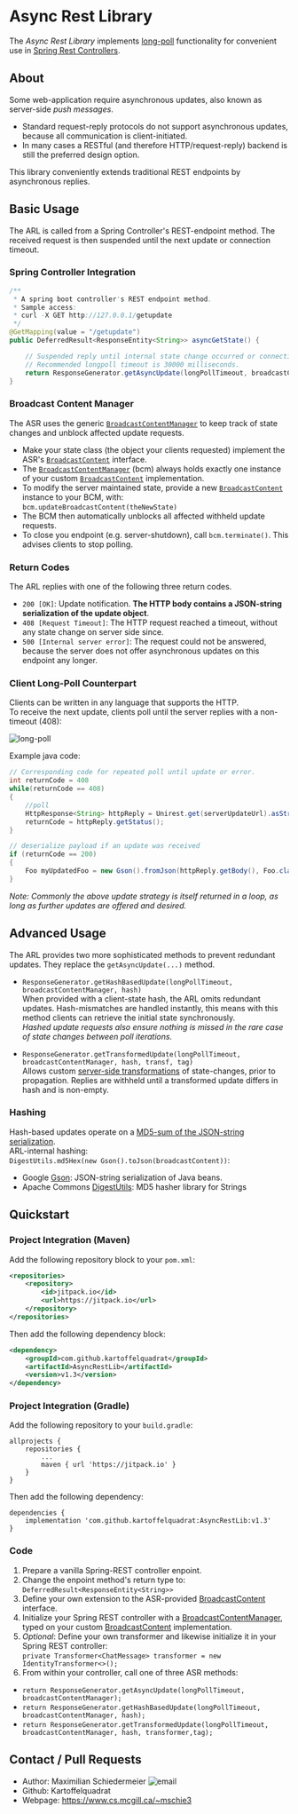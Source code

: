 # Async Rest Library

The *Async Rest Library* implements [long-poll](https://en.wikipedia.org/wiki/Push_technology#Long_polling) functionality for convenient use in [Spring Rest Controllers](https://spring.io/projects/spring-boot).


## About

Some web-application require asynchronous updates, also known as server-side *push messages*.

 * Standard request-reply protocols do not support asynchronous updates, because all communication is client-initiated.
 * In many cases a RESTful (and therefore HTTP/request-reply) backend is still the preferred design option.

This library conveniently extends traditional REST endpoints by asynchronous replies.


## Basic Usage

The ARL is called from a Spring Controller's REST-endpoint method. The received request is then suspended until the next update or connection timeout.  

### Spring Controller Integration
```java
/**
 * A spring boot controller's REST endpoint method.
 * Sample access:
 * curl -X GET http://127.0.0.1/getupdate
 */
@GetMapping(value = "/getupdate")
public DeferredResult<ResponseEntity<String>> asyncGetState() {

    // Suspended reply until internal state change occurred or connection has timed out.
    // Recommended longpoll timeout is 30000 milliseconds.
    return ResponseGenerator.getAsyncUpdate(longPollTimeout, broadcastContentManager);
}
```

### Broadcast Content Manager

The ASR uses the generic [```BroadcastContentManager```](https://kartoffelquadrat.github.io/AsyncRestLib/eu/kartoffelquadrat/asyncrestlib/BroadcastContentManager.html) to keep track of state changes and unblock affected update requests.

 * Make your state class (the object your clients requested) implement the ASR's [```BroadcastContent```](https://kartoffelquadrat.github.io/AsyncRestLib/eu/kartoffelquadrat/asyncrestlib/BroadcastContent.html) interface.
 * The [```BroadcastContentManager```](https://kartoffelquadrat.github.io/AsyncRestLib/eu/kartoffelquadrat/asyncrestlib/BroadcastContentManager.html) (bcm) always holds exactly one instance of your custom [```BroadcastContent```](https://kartoffelquadrat.github.io/AsyncRestLib/eu/kartoffelquadrat/asyncrestlib/BroadcastContent.html) implementation.
 * To modify the server maintained state, provide a new [```BroadcastContent```](https://kartoffelquadrat.github.io/AsyncRestLib/eu/kartoffelquadrat/asyncrestlib/BroadcastContent.html) instance to your BCM, with:  
```bcm.updateBroadcastContent(theNewState)```
 * The BCM then automatically unblocks all affected withheld update requests.
 * To close you endpoint (e.g. server-shutdown), call ```bcm.terminate()```. This advises clients to stop polling.

### Return Codes

The ARL replies with one of the following three return codes. 

 * ```200 [OK]```: Update notification. **The HTTP body contains a JSON-string serialization of the update object**.
 * ```408 [Request Timeout]```: The HTTP request reached a timeout, without any state change on server side since.
 * ```500 [Internal server error]```: The request could not be answered, because the server does not offer asynchronous updates on this endpoint any longer.

### Client Long-Poll Counterpart

Clients can be written in any language that supports the HTTP.  
To receive the next update, clients poll until the server replies with a non-timeout (408):

![long-poll](long-poll.png)

Example java code:

```java
// Corresponding code for repeated poll until update or error.
int returnCode = 408
while(returnCode == 408)
{
    //poll
    HttpResponse<String> httpReply = Unirest.get(serverUpdateUrl).asString();
    returnCode = httpReply.getStatus();
}

// deserialize payload if an update was received
if (returnCode == 200)
{
    Foo myUpdatedFoo = new Gson().fromJson(httpReply.getBody(), Foo.class));
}
```
*Note: Commonly the above update strategy is itself returned in a loop, as long as further updates are offered and desired.*


## Advanced Usage

The ARL provides two more sophisticated methods to prevent redundant updates. They replace the ```getAsyncUpdate(...)``` method.

 * ```ResponseGenerator.getHashBasedUpdate(longPollTimeout, broadcastContentManager, hash)```  
When provided with a client-state hash, the ARL omits redundant updates. Hash-mismatches are handled instantly, this means with this method clients can retrieve the initial state synchronously.  
*Hashed update requests also ensure nothing is missed in the rare case of state changes between poll iterations.*

 * ```ResponseGenerator.getTransformedUpdate(longPollTimeout, broadcastContentManager, hash, transf, tag)```  
Allows custom [server-side transformations](https://kartoffelquadrat.github.io/AsyncRestLib/eu/kartoffelquadrat/asyncrestlib/Transformer.html) of state-changes, prior to propagation. Replies are withheld until a transformed update differs in hash and is non-empty.

### Hashing

Hash-based updates operate on a [MD5-sum of the JSON-string serialization](https://kartoffelquadrat.github.io/AsyncRestLib/eu/kartoffelquadrat/asyncrestlib/BroadcastContentHasher.html).  
ARL-internal hashing:  
```DigestUtils.md5Hex(new Gson().toJson(broadcastContent))```:

 * Google [Gson](https://mvnrepository.com/artifact/com.google.code.gson/gson/2.8.6): JSON-string serialization of Java beans.
 * Apache Commons [DigestUtils](https://mvnrepository.com/artifact/commons-codec/commons-codec/1.4): MD5 hasher library for Strings

## Quickstart

### Project Integration (Maven)

Add the following repository block to your ```pom.xml```:

```xml
<repositories>
	<repository>
	    <id>jitpack.io</id>
	    <url>https://jitpack.io</url>
	</repository>
</repositories>
```

Then add the following dependency block:

```xml
<dependency>
    <groupId>com.github.kartoffelquadrat</groupId>
    <artifactId>AsyncRestLib</artifactId>
    <version>v1.3</version>
</dependency>
```

### Project Integration (Gradle)

Add the following repository to your ```build.gradle```:

```
allprojects {
	repositories {
		...
		maven { url 'https://jitpack.io' }
	}
}
```

Then add the following dependency:

```
dependencies {
	implementation 'com.github.kartoffelquadrat:AsyncRestLib:v1.3'
}
```

### Code

 1. Prepare a vanilla Spring-REST controller enpoint.
 2. Change the enpoint method's return type to: ```DeferredResult<ResponseEntity<String>>```
 3. Define your own extension to the ASR-provided [BroadcastContent](https://kartoffelquadrat.github.io/AsyncRestLib/eu/kartoffelquadrat/asyncrestlib/BroadcastContent.html) interface.
 4. Initialize your Spring REST controller with a [BroadcastContentManager](https://kartoffelquadrat.github.io/AsyncRestLib/eu/kartoffelquadrat/asyncrestlib/BroadcastContentManager.html), typed on your custom [BroadcastContent](https://kartoffelquadrat.github.io/AsyncRestLib/eu/kartoffelquadrat/asyncrestlib/BroadcastContent.html) implementation.
 5. *Optional*: Define your own transformer and likewise initialize it in your Spring REST controller:  
```private Transformer<ChatMessage> transformer = new IdentityTransformer<>();```
 6. From within your controller, call one of three ASR methods:
   * ```return ResponseGenerator.getAsyncUpdate(longPollTimeout, broadcastContentManager);```
   * ```return ResponseGenerator.getHashBasedUpdate(longPollTimeout, broadcastContentManager, hash);```
   * ```return ResponseGenerator.getTransformedUpdate(longPollTimeout, broadcastContentManager, hash, transformer,tag);```

## Contact / Pull Requests

 * Author: Maximilian Schiedermeier ![email](email.png)
 * Github: Kartoffelquadrat
 * Webpage: https://www.cs.mcgill.ca/~mschie3

